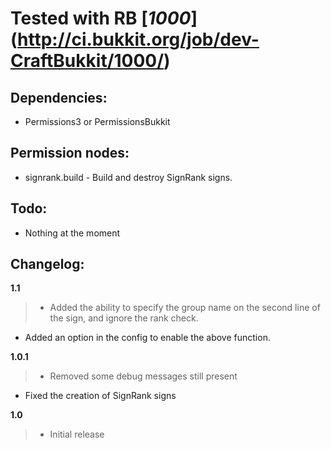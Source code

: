 # Tested with RB [_1000_] (http://ci.bukkit.org/job/dev-CraftBukkit/1000/)
## Dependencies:
-   Permissions3 or PermissionsBukkit

## Permission nodes:
-   signrank.build - Build and destroy SignRank signs.

## Todo:
-   Nothing at the moment

## Changelog:

__1.1__

> -   Added the ability to specify the group name on the second line of the sign, and ignore the rank check.
-   Added an option in the config to enable the above function.

__1.0.1__

> -   Removed some debug messages still present
-   Fixed the creation of SignRank signs

__1.0__

> -   Initial release